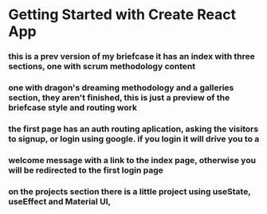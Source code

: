 # Getting Started with Create React App

### this is a prev version of my briefcase it has an index with three sections, one with scrum methodology content
### one with dragon's dreaming methodology and a galleries section, they aren't finished, this is just a preview of the briefcase style and routing work
### the first page has an auth routing aplication, asking the visitors to signup, or login using google. if you login it will drive you to a
### welcome message with a link to the index page, otherwise you will be redirected to the first login page
### on the projects section there is a little project using useState, useEffect and Material UI, 


